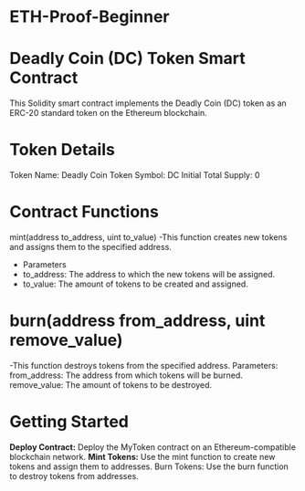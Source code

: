 # ETH-Proof-Beginner

# Deadly Coin (DC) Token Smart Contract
<p>This Solidity smart contract implements the Deadly Coin (DC) token as an ERC-20 standard token on the Ethereum blockchain.</p>

# Token Details
  Token Name: Deadly Coin
  Token Symbol: DC
  Initial Total Supply: 0
  
# Contract Functions
  mint(address to_address, uint to_value)
  -This function creates new tokens and assigns them to the specified address.
  <ul>
    <li>Parameters</li>
   <li> to_address: The address to which the new tokens will be assigned.</li>
    <li>to_value: The amount of tokens to be created and assigned.</li>
   </ul>
    
 # burn(address from_address, uint remove_value)
  -This function destroys tokens from the specified address.
  Parameters:
    from_address: The address from which tokens will be burned.
    remove_value: The amount of tokens to be destroyed.

    
# Getting Started
<strong> Deploy Contract:</strong> Deploy the MyToken contract on an Ethereum-compatible blockchain network.
<strong>Mint Tokens:</strong> Use the mint function to create new tokens and assign them to addresses.
<bold>Burn Tokens:</bold> Use the burn function to destroy tokens from addresses.
